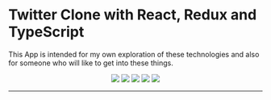 # Twitter Clone with React, Redux and TypeScript
This App is intended for my own exploration of these technologies and also for someone who will like to get into these
things.
<div align="center">
  <a href="https://facebook.github.io/react/"><img src="https://github.com/electron-react-boilerplate/electron-react-boilerplate/raw/master/internals/img/react-padded-90.png" /></a>
  <a href="https://webpack.github.io/"><img src="https://github.com/electron-react-boilerplate/electron-react-boilerplate/raw/master/internals/img/webpack-padded-90.png" /></a>
  <a href="https://redux.js.org/"><img src="https://github.com/electron-react-boilerplate/electron-react-boilerplate/raw/master/internals/img/redux-padded-90.png"/></a>
  <a href="https://github.com/ReactTraining/react-router"><img src="https://github.com/electron-react-boilerplate/electron-react-boilerplate/raw/master/internals/img/react-router-padded-90.png" /></a>
  <a href="https://eslint.org/"><img src="https://github.com/electron-react-boilerplate/electron-react-boilerplate/raw/master/internals/img/eslint-padded-90.png" /></a>
</div>

<hr />
<br />

